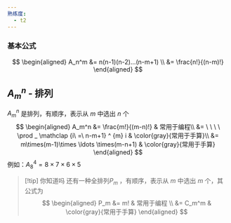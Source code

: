 ```yaml
---
熟练度:
  - t2
---
```

### 基本公式
$$
\begin{aligned}
	A_n^m &= n(n-1)(n-2)…(n-m+1) \\
		  &= \frac{n!}{(n-m)!}
\end{aligned}
$$
## $A_m^n$ - 排列

$A_m^n$ 是排列，有顺序，表示从 $m$ 中选出 $n$ 个
$$
\begin{aligned}
	A_m^n
	&= \frac{m!}{(m-n)!} & 常用于编程\\
	&= \ \ \ \ \prod _ \mathclap {i\ =\ n-m+1} ^ {m} i & \color{gray}{常用于手算}\\ 
	&= m\times(m-1)\times \ldots \times(m-n+1) & \color{gray}{常用于手算}
\end{aligned}
$$
例如：$A_8^4 = 8 \times 7 \times 6 \times 5$

> [!tip] 你知道吗
> 还有一种全排列$P_m$ ，有顺序，表示从 $m$ 中选出 $m$ 个，其公式为
>$$
>\begin{aligned}
>	P_m
>	&= m! & 常用于编程 \\
>	&= C_m^m & \color{gray}{常用于手算}
>\end{aligned}
>$$

